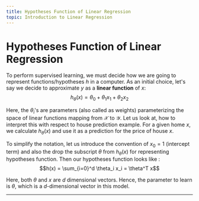```yaml
---
title: Hypotheses Function of Linear Regression
topic: Introduction to Linear Regression
---
```


# Hypotheses Function of Linear Regression

To perform supervised learning, we must decide how we are going to represent functions/hypotheses $h$ in a computer. As an initial choice, let's say we decide to approximate $y$ as a **linear function** of $x$: $$h_{\theta}(x) = \theta_{0} + \theta_{1} x_{1} + \theta_{2} x_{2}$$

Here, the $\theta_i$'s are parameters (also called as weights) parameterizing the space of linear functions mapping from $\mathcal{X}$ to $\mathcal{Y}$. Let us look at, how to interpret this with respect to house prediction example. For a given home $x$, we calculate $h_{\theta}(x)$ and use it as a prediction for the price of house $x$.

To simplify the notation, let us introduce the convention of $x_0 = 1$ (intercept term) and also the drop the subscript $\theta$ from $h_{\theta}(x)$ for representing hypotheses function. Then our hypotheses function looks like : $$h(x) = \sum_{i=0}^d \theta_i x_i = \theta^T x$$

Here, both $\theta$ and $x$ are $d$ dimensional vectors. Hence, the parameter to learn is $\theta$, which is a $d$-dimensional vector in this model. 

---
